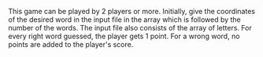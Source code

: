 This game can be played by 2 players or more.
Initially, give the coordinates of the desired word in the input file in the array which is followed by the number of the words.
The input file also consists of the array of letters.
For every right word guessed, the player gets 1 point.
For a wrong word, no points are added to the player's score.
